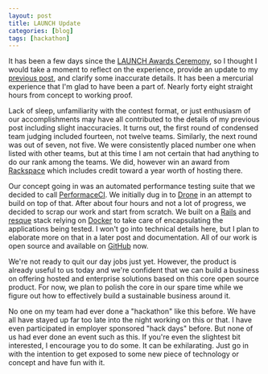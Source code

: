 ```yaml
---
layout: post
title: LAUNCH Update
categories: [blog]
tags: [hackathon]
---
```


It has been a few days since the [LAUNCH Awards Ceremony](http://launch.co/story/launch-awards-ceremony-icehousecorp-dreamapp-winner-flyr-hackathon-winners-35k), so I thought I would take a moment to reflect on the experience, provide an update to my [previous post]({{page.previous.url}}), and clarify some inaccurate details. It has been a mercurial experience that I'm glad to have been a part of. Nearly forty eight straight hours from concept to working proof.

Lack of sleep, unfamiliarity with the contest format, or just enthusiasm of our accomplishments may have all contributed to the details of my previous post including slight inaccuracies. It turns out, the first round of condensed team judging included fourteen, not twelve teams. Similarly, the next round was out of seven, not five. We were consistently placed number one when listed with other teams, but at this time I am not certain that had anything to do our rank among the teams. We did, however win an award from [Rackspace](http://www.rackspace.com/) which includes credit toward a year worth of hosting there.

Our concept going in was an automated performance testing suite that we decided to call [PerformaceCI](performanceci.com). We initially dug in to [Drone](https://github.com/drone/drone) in an attempt to build on top of that. After about four hours and not a lot of progress, we decided to scrap our work and start from scratch. We built on a [Rails](http://rubyonrails.org/) and [resque](http://resquework.org/) stack relying on [Docker](https://www.docker.io/) to take care of encapsulating the applications being tested. I won't go into technical details here, but I plan to elaborate more on that in a later post and documentation. All of our work is open source and available on [GitHub](https://github.com/performanceci/performanceci-core) now.

We're not ready to quit our day jobs just yet. However, the product is already useful to us today and we're confident that we can build a business on offering hosted and enterprise solutions based on this core open source product.  For now, we plan to polish the core in our spare time while we figure out how to effectively build a sustainable business around it.

No one on my team had ever done a "hackathon" like this before. We have all have stayed up far too late into the night working on this or that. I have even participated in employer sponsored "hack days" before. But none of us had ever done an event such as this. If you're even the slightest bit interested, I encourage you to do some. It can be exhilarating. Just go in with the intention to get exposed to some new piece of technology or concept and have fun with it.
